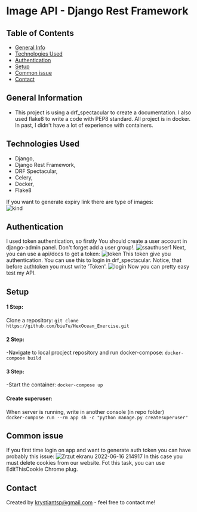 # Image API - Django Rest Framework 

## Table of Contents
* [General Info](#general-information)
* [Technologies Used](#technologies-used)
* [Authentication](#Authentication)
* [Setup](#setup)
* [Common issue](#common-issue)
* [Contact](#contact)
<!-- * [License](#license) -->


## General Information
- This project is using a drf_spectacular to create a documentation. I also used flake8 to write a code with PEP8 standard. All project is in docker. In past,
I didn't have a lot of experience with containers.


## Technologies Used
- Django,
- Django Rest Framework,
- DRF Spectacular,
- Celery,
- Docker,
- Flake8

If you want to generate expiry link there are type of images: \
![kind](https://user-images.githubusercontent.com/83407728/174257588-8be0b1b8-e3a2-4b45-afa6-81b71e0f32e1.png)


## Authentication

I used token authentication, so firstly You should create a user account in django-admin panel. Don't forget add a user group!.
![ssauthuser1](https://user-images.githubusercontent.com/83407728/174156829-a555731b-aa56-497d-9c14-9c7cdb4ae784.png)
Next, you can use a api/docs to get a token:
![token](https://user-images.githubusercontent.com/83407728/174157200-4147b4d9-53f4-4fc3-a1f8-e307b53e522b.png)
This token give you authentication. You can use this to login in drf_spectacular. Notice, that before authtoken you must write 'Token'.
![login](https://user-images.githubusercontent.com/83407728/174157720-7aa12b88-7dd5-4ca6-8e15-97e499448ba5.png)
Now you can pretty easy test my API.


## Setup
#### 1 Step: 
Clone a repository: 
`git clone https://github.com/bie7u/HexOcean_Exercise.git` 
#### 2 Step: 
-Navigate to local procject repository and run docker-compose: 
`docker-compose build` 
#### 3 Step: 
-Start the container: 
`docker-compose up` 
#### Create superuser:
When server is running, write in another console (in repo folder) \
`docker-compose run --rm app sh -c "python manage.py createsuperuser"` 


## Common issue
If you first time login on app and want to generate auth token you can have probably this issue:
![Zrzut ekranu 2022-06-16 214917](https://user-images.githubusercontent.com/83407728/174158585-cc76f74f-1879-41b0-a610-bfa55bc1f84e.png)
In this case you must delete cookies from our website. Fot this task, you can use EditThisCookie Chrome plug.

## Contact
Created by [krystiantsp@gmail.com](krystiantsp@gmail.com) - feel free to contact me!
